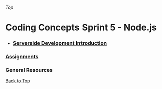 ###### Top
# Coding Concepts Sprint 5 - Node.js

* ### [Serverside Development Introduction](nowhere.md)

### [Assignments](./assignments.md)

### General Resources 

[Back to Top](#Top)
